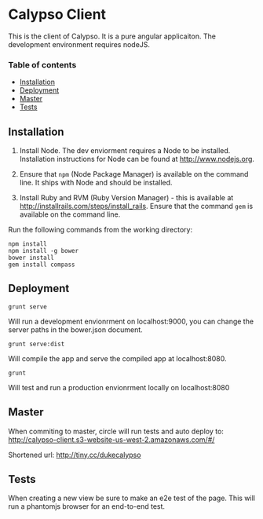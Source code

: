 # Calypso Client
This is the client of Calypso. It is a pure angular applicaiton. The development environment requires nodeJS.

### Table of contents
- [Installation](#installation)
- [Deployment](#deployment)
- [Master](#master)
- [Tests](#tests)

## Installation
1) Install Node. The dev enviorment requires a Node to be installed.
Installation instructions for Node can be found at http://www.nodejs.org.

2) Ensure that ```npm``` (Node Package Manager) is available on the command
line. It ships with 
Node and should be installed. 

3) Install Ruby and RVM (Ruby Version Manager) - this is available at 
http://installrails.com/steps/install_rails. Ensure that the command ```gem``` is
available on the command line.

Run the following commands from the working directory:
```
npm install
npm install -g bower
bower install
gem install compass
```

## Deployment

```
grunt serve
```
Will run a development envionrment on localhost:9000, you can change the server paths in the bower.json document.

```
grunt serve:dist
```
Will compile the app and serve the compiled app at localhost:8080.


```
grunt
```
Will test and run a production envionrment locally on localhost:8080

## Master
When commiting to master, circle will run tests and auto deploy to: http://calypso-client.s3-website-us-west-2.amazonaws.com/#/

Shortened url: http://tiny.cc/dukecalypso

## Tests
When creating a new view be sure to make an e2e test of the page. This will run a phantomjs browser for an end-to-end test.
